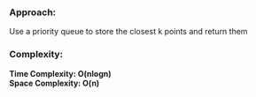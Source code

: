 ### Approach:
Use a priority queue to store the closest k points and return them
​
### Complexity:
**Time Complexity: O(nlogn)**\
**Space Complexity: O(n)**